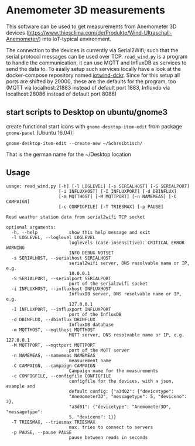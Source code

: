 
# Anemometer 3D measurements

This software can be used to get measurements from Anemometer 3D devices (https://www.thiesclima.com/de/Produkte/Wind-Ultraschall-Anemometer/) into IoT-typical environment.

The connection to the devices is currently via Serial2Wifi, such that the serial protocol messages can be used over TCP.
`read_wind.py` is a program to handle the communication, it can use MQTT and InfluxDB as services to send the data to.
To easily setup such services locally have a look at the docker-compose repository named [iotwind-dckr](https://github.com/Marwe/iotwind-dckr).
Since for this setup all ports are shifted by 20000, these are the defaults for the program, too (MQTT via localhost:21883 instead of default port 1883, Influxdb via localhost:28086 instead of default port 8086)


## start scripts to Desktop on ubuntu/gnome3

create functional start icons with `gnome-desktop-item-edit` from package `gnome-panel` (Ubuntu 16.04):
	
    gnome-desktop-item-edit --create-new ~/Schreibtisch/

That is the german name for the ~/Desktop location


## Usage

~~~
usage: read_wind.py [-h] [-l LOGLEVEL] [-s SERIALHOST] [-S SERIALPORT]
                    [-i INFLUXHOST] [-I INFLUXPORT] [-d DBINFLUX]
                    [-m MQTTHOST] [-M MQTTPORT] [-n NAMEMEAS] [-C CAMPAIGN]
                    [-c CONFIGFILE] [-T TRIESMAX] [-p PAUSE]

Read weather station data from serial2wifi TCP socket

optional arguments:
  -h, --help            show this help message and exit
  -l LOGLEVEL, --loglevel LOGLEVEL
                        loglevels (case-insensitive): CRITICAL ERROR WARNING
                        INFO DEBUG NOTSET
  -s SERIALHOST, --serialhost SERIALHOST
                        serial2wifi server, DNS resolvable name or IP, e.g.
                        10.0.0.1
  -S SERIALPORT, --serialport SERIALPORT
                        port of the serial2wifi socket
  -i INFLUXHOST, --influxhost INFLUXHOST
                        InfluxDB server, DNS resolvable name or IP, e.g.
                        127.0.0.1
  -I INFLUXPORT, --influxport INFLUXPORT
                        port of the InfluxDB
  -d DBINFLUX, --dbinflux DBINFLUX
                        InfluxDB database
  -m MQTTHOST, --mqtthost MQTTHOST
                        MQTT server, DNS resolvable name or IP, e.g. 127.0.0.1
  -M MQTTPORT, --mqttport MQTTPORT
                        port of the MQTT server
  -n NAMEMEAS, --namemeas NAMEMEAS
                        measurement name
  -C CAMPAIGN, --campaign CAMPAIGN
                        Campaign name for the measurements
  -c CONFIGFILE, --configfile CONFIGFILE
                        configfile for the devices, with a json, example and
                        default config: {"a3d02": {"devicetype":
                        "Anemometer3D", "messagetype": 5, "deviceno": 2},
                        "a3d01": {"devicetype": "Anemometer3D", "messagetype":
                        5, "deviceno": 1}}
  -T TRIESMAX, --triesmax TRIESMAX
                        max. tries to connect to servers
  -p PAUSE, --pause PAUSE
                        pause between reads in seconds
~~~


